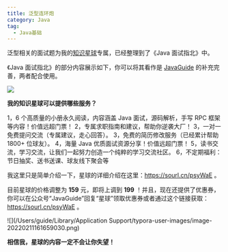 ```yaml
---
title: 泛型连环炮
category: Java
tag:
  - Java基础
---
```


泛型相关的面试题为我的[知识星球](https://sourl.cn/psyWaE)专属，已经整理到了《Java 面试指北》中。

《Java 面试指北》的部分内容展示如下，你可以将其看作是  [JavaGuide](https://javaguide.cn/#/) 的补充完善，两者配合使用。

![](https://gitee.com/SnailClimb/blog-images/raw/master/cs//javamianshizhibei.png)

**我的知识星球可以提供哪些服务？**

1，6 个高质量的小册永久阅读，内容涵盖 Java 面试，源码解析，手写 RPC 框架等内容！价值远超门票！
2，专属求职指南和建议，帮助你逆袭大厂！
3，一对一免费提问交流（专属建议，走心回答）。
3，免费的简历修改服务（已经累计帮助 1800+ 位球友）。
4，海量 Java 优质面试资源分享！价值远超门票！
5，读书交流，学习交流，让我们一起努力创造一个纯粹的学习交流社区。
6，不定期福利：节日抽奖、送书送课、球友线下聚会等

我这里只是简单介绍一下，星球的详细介绍在这里：https://sourl.cn/psyWaE 。

目前星球的价格调整为  **159** 元，即将上调到 **199** ！并且，现在还提供了优惠券，你可以在公众号“JavaGuide”回复“星球”领取优惠券或者通过这个链接获取：https://sourl.cn/psyWaE 。

![](/Users/guide/Library/Application Support/typora-user-images/image-20220211161659030.png)

**相信我，星球的内容一定不会让你失望！**



